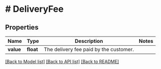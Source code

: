 # # DeliveryFee

## Properties

Name | Type | Description | Notes
------------ | ------------- | ------------- | -------------
**value** | **float** | The delivery fee paid by the customer. |

[[Back to Model list]](../../README.md#models) [[Back to API list]](../../README.md#endpoints) [[Back to README]](../../README.md)
